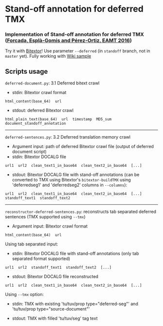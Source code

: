 # Stand-off annotation for deferred TMX
### Implementation of Stand-off annotation for deferred TMX ([Forcada, Esplà-Gomis and Pérez-Ortiz, EAMT 2016](http://www.dlsi.ua.es/~mlf/docum/forcada16j.pdf))

Try it with [Bitextor](https://github.com/bitextor/bitextor)! Use parameter `--deferred` (in `standoff` branch, not in `master` yet). Fully working with [Wiki sample](https://github.com/bitextor/bitextor/wiki/Sample-of-a-bitext)

## Scripts usage

`deferred-document.py`: 3.1 Deferred bitext crawl

- stdin: Bitextor crawl format

`html_content(base_64)  url`

- stdout: deferred Bitextor crawl 

`html_plain_text(base_64)  url  timestamp  MD5_sum  document_standoff_annotation`

--------

`deferred-sentences.py`: 3.2 Deferred translation memory crawl

- Argument input: path of deferred Bitextor crawl file (output of deferred document script)
- stdin: Bitextor DOCALG file

`url1  url2  clean_text1_in_base64  clean_text2_in_base64  [...]`

- stdout: Bitextor DOCALG file with stand-off annotations (can be converted to TMX using Bitextor's `bitextor-buildTMX` using 'deferredseg1' and 'deferredseg2' columns in `--columns`):

`url1  url2  clean_text1_in_base64  clean_text2_in_base64  [...]  standoff_text1  standoff_text2`

--------

`reconstructor-deferred-sentences.py`: reconstructs tab separated deferred sentences (TMX supported using `--tmx`)

- Argument input: Bitextor crawl format

`html_content(base_64)  url`

Using tab separated input:

- stdin: Bitextor DOCALG file with stand-off annotations (only tab separated format supported)

`url1  url2  standoff_text1  standoff_text2  [...]  `
- stdout: Bitextor DOCALG file reconstructed

`url1  url2  clean_text1_in_base64  clean_text2_in_base64  [...]`

Using `--tmx` option:

- stdin: TMX with existing 'tu/tuv/prop type="deferred-seg"' and 'tu/tuv/prop type="source-document"'

- stdout: TMX with filled 'tu/tuv/seg' tag text


